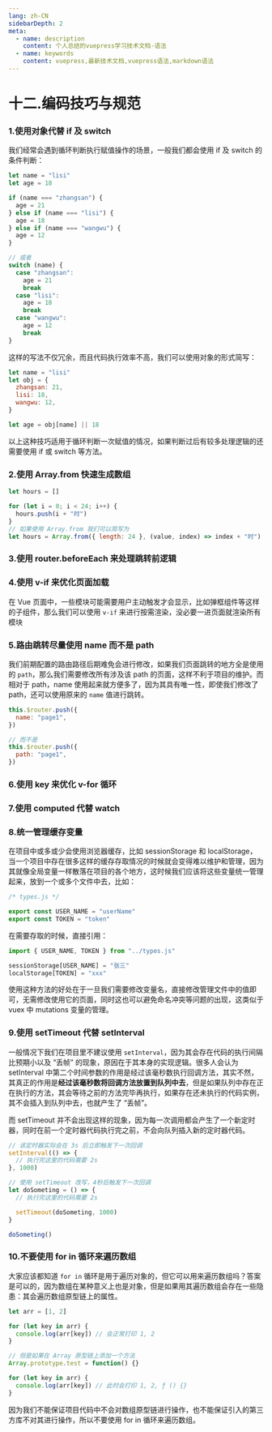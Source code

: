 ```yaml
---
lang: zh-CN
sidebarDepth: 2
meta:
  - name: description
    content: 个人总结的vuepress学习技术文档-语法
  - name: keywords
    content: vuepress,最新技术文档,vuepress语法,markdown语法
---
```


# 十二.编码技巧与规范
### 1.使用对象代替 if 及 switch
我们经常会遇到循环判断执行赋值操作的场景，一般我们都会使用 if 及 switch 的条件判断：
```js
let name = "lisi"
let age = 18

if (name === "zhangsan") {
  age = 21
} else if (name === "lisi") {
  age = 18
} else if (name === "wangwu") {
  age = 12
}

// 或者
switch (name) {
  case "zhangsan":
    age = 21
    break
  case "lisi":
    age = 18
    break
  case "wangwu":
    age = 12
    break
}
```
这样的写法不仅冗余，而且代码执行效率不高，我们可以使用对象的形式简写：
```js
let name = "lisi"
let obj = {
  zhangsan: 21,
  lisi: 18,
  wangwu: 12,
}

let age = obj[name] || 18
```
以上这种技巧适用于循环判断一次赋值的情况，如果判断过后有较多处理逻辑的还需要使用 if 或 switch 等方法。
### 2.使用 Array.from 快速生成数组
```js
let hours = []

for (let i = 0; i < 24; i++) {
  hours.push(i + "时")
}
// 如果使用 Array.from 我们可以简写为
let hours = Array.from({ length: 24 }, (value, index) => index + "时")
```
### 3.使用 router.beforeEach 来处理跳转前逻辑

### 4.使用 v-if 来优化页面加载

在 Vue 页面中，一些模块可能需要用户主动触发才会显示，比如弹框组件等这样的子组件，那么我们可以使用 `v-if` 来进行按需渲染，没必要一进页面就渲染所有模块

### 5.路由跳转尽量使用 name 而不是 path

我们前期配置的路由路径后期难免会进行修改，如果我们页面跳转的地方全是使用的 `path`，那么我们需要修改所有涉及该 path 的页面，这样不利于项目的维护。而相对于 path，name 使用起来就方便多了，因为其具有唯一性，即使我们修改了 path，还可以使用原来的 `name` 值进行跳转。

```js
this.$router.push({
  name: "page1",
})

// 而不是
this.$router.push({
  path: "page1",
})
```

### 6.使用 key 来优化 v-for 循环

### 7.使用 computed 代替 watch

### 8.统一管理缓存变量

在项目中或多或少会使用浏览器缓存，比如 sessionStorage 和 localStorage，当一个项目中存在很多这样的缓存存取情况的时候就会变得难以维护和管理，因为其就像全局变量一样散落在项目的各个地方，这时候我们应该将这些变量统一管理起来，放到一个或多个文件中去，比如：

```js
/* types.js */

export const USER_NAME = "userName"
export const TOKEN = "token"
```

在需要存取的时候，直接引用：

```js
import { USER_NAME, TOKEN } from "../types.js"

sessionStorage[USER_NAME] = "张三"
localStorage[TOKEN] = "xxx"
```

使用这种方法的好处在于一旦我们需要修改变量名，直接修改管理文件中的值即可，无需修改使用它的页面，同时这也可以避免命名冲突等问题的出现，这类似于 vuex 中 mutations 变量的管理。

### 9.使用 setTimeout 代替 setInterval

一般情况下我们在项目里不建议使用 `setInterval`，因为其会存在代码的执行间隔比预期小以及 “丢帧” 的现象，原因在于其本身的实现逻辑。很多人会认为 setInterval 中第二个时间参数的作用是经过该毫秒数执行回调方法，其实不然，其真正的作用是**经过该毫秒数将回调方法放置到队列中去**，但是如果队列中存在正在执行的方法，其会等待之前的方法完毕再执行，如果存在还未执行的代码实例，其不会插入到队列中去，也就产生了 “丢帧”。

而 setTimeout 并不会出现这样的现象，因为每一次调用都会产生了一个新定时器，同时在前一个定时器代码执行完之前，不会向队列插入新的定时器代码。

```js
// 该定时器实际会在 3s 后立即触发下一次回调
setInterval(() => {
  // 执行完这里的代码需要 2s
}, 1000)

// 使用 setTimeout 改写，4秒后触发下一次回调
let doSometing = () => {
  // 执行完这里的代码需要 2s

  setTimeout(doSometing, 1000)
}

doSometing()
```

### 10.不要使用 for in 循环来遍历数组

大家应该都知道 `for in` 循环是用于遍历对象的，但它可以用来遍历数组吗？答案是可以的，因为数组在某种意义上也是对象，但是如果用其遍历数组会存在一些隐患：其会遍历数组原型链上的属性。

```js
let arr = [1, 2]

for (let key in arr) {
  console.log(arr[key]) // 会正常打印 1, 2
}

// 但是如果在 Array 原型链上添加一个方法
Array.prototype.test = function() {}

for (let key in arr) {
  console.log(arr[key]) // 此时会打印 1, 2, ƒ () {}
}
```
因为我们不能保证项目代码中不会对数组原型链进行操作，也不能保证引入的第三方库不对其进行操作，所以不要使用 for in 循环来遍历数组。
